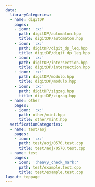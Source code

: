 ```yaml
---
data:
  libraryCategories:
  - name: digitDP
    pages:
    - icon: ':x:'
      path: digitDP/automaton.hpp
      title: digitDP/automaton.hpp
    - icon: ':x:'
      path: digitDP/digit_dp_leq.hpp
      title: digitDP/digit_dp_leq.hpp
    - icon: ':x:'
      path: digitDP/intersection.hpp
      title: digitDP/intersection.hpp
    - icon: ':x:'
      path: digitDP/modulo.hpp
      title: digitDP/modulo.hpp
    - icon: ':x:'
      path: digitDP/zigzag.hpp
      title: digitDP/zigzag.hpp
  - name: other
    pages:
    - icon: ':x:'
      path: other/mint.hpp
      title: other/mint.hpp
  verificationCategories:
  - name: test/aoj
    pages:
    - icon: ':x:'
      path: test/aoj/0570.test.cpp
      title: test/aoj/0570.test.cpp
  - name: test
    pages:
    - icon: ':heavy_check_mark:'
      path: test/example.test.cpp
      title: test/example.test.cpp
layout: toppage
---
```

